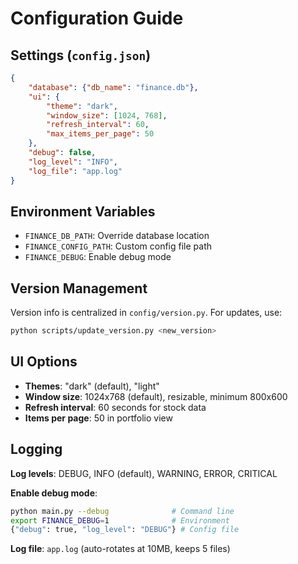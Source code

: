 # Configuration Guide

## Settings (`config.json`)

```json
{
    "database": {"db_name": "finance.db"},
    "ui": {
        "theme": "dark",
        "window_size": [1024, 768],
        "refresh_interval": 60,
        "max_items_per_page": 50
    },
    "debug": false,
    "log_level": "INFO",
    "log_file": "app.log"
}
```

## Environment Variables

- `FINANCE_DB_PATH`: Override database location
- `FINANCE_CONFIG_PATH`: Custom config file path  
- `FINANCE_DEBUG`: Enable debug mode

## Version Management

Version info is centralized in `config/version.py`. For updates, use:
```bash
python scripts/update_version.py <new_version>
```

## UI Options

- **Themes**: "dark" (default), "light"
- **Window size**: 1024x768 (default), resizable, minimum 800x600
- **Refresh interval**: 60 seconds for stock data
- **Items per page**: 50 in portfolio view

## Logging

**Log levels**: DEBUG, INFO (default), WARNING, ERROR, CRITICAL

**Enable debug mode**:
```bash
python main.py --debug              # Command line
export FINANCE_DEBUG=1              # Environment
{"debug": true, "log_level": "DEBUG"} # Config file
```

**Log file**: `app.log` (auto-rotates at 10MB, keeps 5 files) 